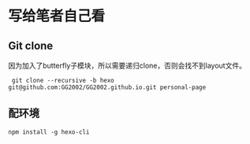 # 写给笔者自己看

## Git clone
因为加入了butterfly子模块，所以需要递归clone，否则会找不到layout文件。
```
 git clone --recursive -b hexo git@github.com:GG2002/GG2002.github.io.git personal-page
```

## 配环境
```
npm install -g hexo-cli
``` 
